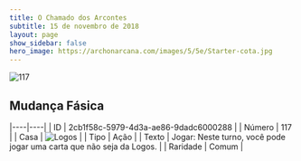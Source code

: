 ```yaml
---
title: O Chamado dos Arcontes
subtitle: 15 de novembro de 2018
layout: page
show_sidebar: false
hero_image: https://archonarcana.com/images/5/5e/Starter-cota.jpg
---
```


![117](https://cdn.keyforgegame.com/media/card_front/pt/341_117_HP2M3PV8GPJ7_pt.png)

## Mudança Fásica

|----|----|
| ID | 2cb1f58c-5979-4d3a-ae86-9dadc6000288 |
| Número | 117 |
| Casa | ![Logos](https://archonarcana.com/images/thumb/c/ce/Logos.png/22px-Logos.png "Logos") |
| Tipo | Ação |
| Texto | Jogar: Neste turno, você pode jogar uma carta que não seja da Logos. |
| Raridade | Comum |
